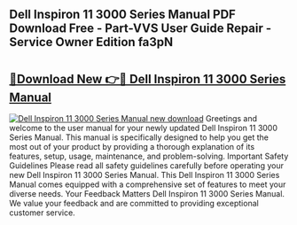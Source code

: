 ## Dell Inspiron 11 3000 Series Manual PDF Download Free - Part-VVS User Guide Repair - Service Owner Edition fa3pN

# <h2><a href="http://bc10517.oget.top/?id=Dell+Inspiron+11+3000+Series+Manual">🔗Download New 👉🔴 Dell Inspiron 11 3000 Series Manual</a></h2>

[![Dell Inspiron 11 3000 Series Manual new download](https://i.imgur.com/5g1atiW.png)](http://bc10517.oget.top/?id=Dell+Inspiron+11+3000+Series+Manual)
Greetings and welcome to the user manual for your newly updated Dell Inspiron 11 3000 Series Manual. This manual is specifically designed to help you get the most out of your product by providing a thorough explanation of its features, setup, usage, maintenance, and problem-solving. Important Safety Guidelines Please read all safety guidelines carefully before operating your new Dell Inspiron 11 3000 Series Manual. This Dell Inspiron 11 3000 Series Manual comes equipped with a comprehensive set of features to meet your diverse needs. Your Feedback Matters Dell Inspiron 11 3000 Series Manual. We value your feedback and are committed to providing exceptional customer service.

